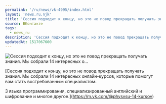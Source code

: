 ```yaml
---
permalink: '/ru/news/vk-4995/index.html'
layout: 'news.ru.njk'
title: 'Сессия подходит к концу, но это не повод прекращать получать знания. Мы собрали 14 интересных о…'
source: ВКонтакте
tags:
  - news_ru
description: 'Сессия подходит к концу, но это не повод прекращать получать знания. Мы собрали 14 интересных о…'
updatedAt: 1517067600
---
```

![Сессия подходит к концу, но это не повод прекращать получать знания. Мы собрали 14 интересных о…](https://sun9-60.userapi.com/impf/c840026/v840026362/35c39/uM_z0f2suls.jpg?size=1280x854&quality=96&sign=df8fb00c5c514bc95293c1b97c427a7e&c_uniq_tag=JolZFHm3MjdRtWZaZcvQJyVj7GrG0ds5GTMV4faeXkg&type=album)

[Сессия подходит к концу, но это не повод прекращать получать знания. Мы собрали 14 интересных онлайн-курсов, которые помогут вам стать востребованным специалистом.

3 языка программирования, специализированный английский и шифрование и многое другое.](https://m.vk.com/@physvsu-14-kursov)
